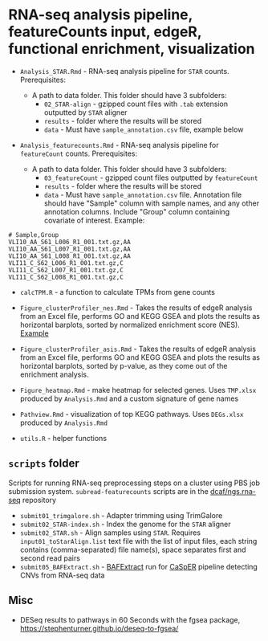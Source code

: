 # RNA-seq analysis pipeline, featureCounts input, edgeR, functional enrichment, visualization

- `Analysis_STAR.Rmd` - RNA-seq analysis pipeline for `STAR` counts. Prerequisites:
    - A path to data folder. This folder should have 3 subfolders:
        - `02_STAR-align` - gzipped count files with `.tab` extension outputted by `STAR` aligner
        - `results` - folder where the results will be stored
        - `data` - Must have `sample_annotation.csv` file, example below

- `Analysis_featurecounts.Rmd` - RNA-seq analysis pipeline for `featureCount` counts. Prerequisites:
    - A path to data folder. This folder should have 3 subfolders:
        - `03_featureCount` - gzipped count files outputted by `featureCount`
        - `results` - folder where the results will be stored
        - `data` - Must have `sample_annotation.csv` file. Annotation file should have "Sample" column with sample names, and any other annotation columns. Include "Group" column containing covariate of interest. Example:
```
# Sample,Group
VLI10_AA_S61_L006_R1_001.txt.gz,AA
VLI10_AA_S61_L007_R1_001.txt.gz,AA
VLI10_AA_S61_L008_R1_001.txt.gz,AA
VLI11_C_S62_L006_R1_001.txt.gz,C
VLI11_C_S62_L007_R1_001.txt.gz,C
VLI11_C_S62_L008_R1_001.txt.gz,C
```

- `calcTPM.R` - a function to calculate TPMs from gene counts

- `Figure_clusterProfiler_nes.Rmd` - Takes the results of edgeR analysis from an Excel file, performs GO and KEGG GSEA and plots the results as horizontal barplots, sorted by normalized enrichment score (NES). [Example](Figure_clusterProfiler.pdf)

- `Figure_clusterProfiler_asis.Rmd` - Takes the results of edgeR analysis from an Excel file, performs GO and KEGG GSEA and plots the results as horizontal barplots, sorted by p-value, as they come out of the enrichment analysis.

- `Figure_heatmap.Rmd` - make heatmap for selected genes. Uses `TMP.xlsx` produced by `Analysis.Rmd` and a custom signature of gene names

- `Pathview.Rmd` - visualization of top KEGG pathways. Uses `DEGs.xlsx` produced by `Analysis.Rmd`

- `utils.R` - helper functions

## `scripts` folder

Scripts for running RNA-seq preprocessing steps on a cluster using PBS job submission system. `subread-featurecounts` scripts are in the [dcaf/ngs.rna-seq](https://github.com/mdozmorov/dcaf/tree/master/ngs.rna-seq) repository

- `submit01_trimgalore.sh` - Adapter trimming using TrimGalore
- `submit02_STAR-index.sh` - Index the genome for the `STAR` aligner
- `submit02_STAR.sh` - Align samples using `STAR`. Requires `input01_toStarAlign.list` text file with the list of input files, each string contains (comma-separated) file name(s), space separates first and second read pairs
- `submit05_BAFExtract.sh` - [BAFExtract](https://github.com/akdess/BAFExtract) run for [CaSpER](https://github.com/akdess/CaSpER) pipeline detecting CNVs from RNA-seq data

## Misc

- DESeq results to pathways in 60 Seconds with the fgsea package, https://stephenturner.github.io/deseq-to-fgsea/